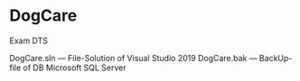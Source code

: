 # DogCare
Exam DTS

DogCare.sln — File-Solution of Visual Studio 2019
DogCare.bak  — BackUp-file of DB Microsoft SQL Server
